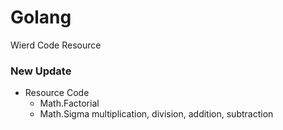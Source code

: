 # Golang
Wierd Code Resource

### New Update

+ Resource Code
  - Math.Factorial
  - Math.Sigma multiplication, division, addition, subtraction

